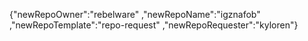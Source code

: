 {"newRepoOwner":"rebelware" ,"newRepoName":"igznafob" ,"newRepoTemplate":"repo-request" ,"newRepoRequester":"kyloren"}
